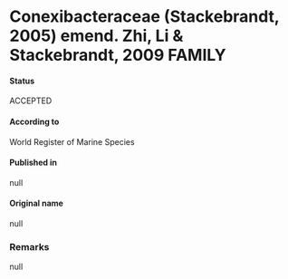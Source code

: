 # Conexibacteraceae (Stackebrandt, 2005) emend. Zhi, Li & Stackebrandt, 2009 FAMILY

#### Status
ACCEPTED

#### According to
World Register of Marine Species

#### Published in
null

#### Original name
null

### Remarks
null